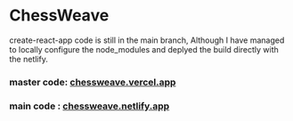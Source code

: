 # ChessWeave

create-react-app code is still in the main branch, Although I have managed to locally configure the node_modules and deplyed the build directly with the netlify.
  
### master code: [chessweave.vercel.app](new)
### main code  : [chessweave.netlify.app](old)
